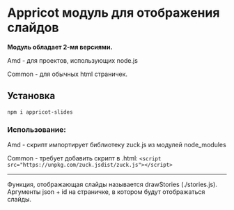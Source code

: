 # Appricot модуль для отображения слайдов

**Модуль обладает 2-мя версиями.** 

Amd - для проектов, использующих node.js

Common - для обычных html страничек.

## Установка

`npm i appricot-slides`

### Использование: 

Amd - скрипт импортирует библиотеку zuck.js из модулей node_modules

Common - требует добавить скрипт в .html: 
 `<script src="https://unpkg.com/zuck.jsdist/zuck.js"></script>`

---

 Функция, отображающая слайды называется drawStories (./stories.js). Аргументы json + id на страничке, в котором будут отображаться слайды.


